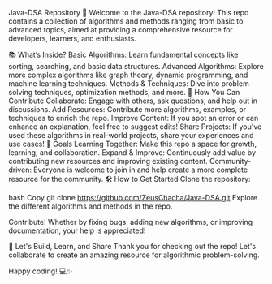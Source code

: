 Java-DSA Repository 🚀
Welcome to the Java-DSA repository! This repo contains a collection of algorithms and methods ranging from basic to advanced topics, aimed at providing a comprehensive resource for developers, learners, and enthusiasts.

📚 What’s Inside?
Basic Algorithms: Learn fundamental concepts like sorting, searching, and basic data structures.
Advanced Algorithms: Explore more complex algorithms like graph theory, dynamic programming, and machine learning techniques.
Methods & Techniques: Dive into problem-solving techniques, optimization methods, and more.
🤝 How You Can Contribute
Collaborate: Engage with others, ask questions, and help out in discussions.
Add Resources: Contribute more algorithms, examples, or techniques to enrich the repo.
Improve Content: If you spot an error or can enhance an explanation, feel free to suggest edits!
Share Projects: If you've used these algorithms in real-world projects, share your experiences and use cases!
🚀 Goals
Learning Together: Make this repo a space for growth, learning, and collaboration.
Expand & Improve: Continuously add value by contributing new resources and improving existing content.
Community-driven: Everyone is welcome to join in and help create a more complete resource for the community.
🛠 How to Get Started
Clone the repository:

bash
Copy
git clone https://github.com/ZeusChacha/Java-DSA.git
Explore the different algorithms and methods in the repo.

Contribute! Whether by fixing bugs, adding new algorithms, or improving documentation, your help is appreciated!

🎉 Let's Build, Learn, and Share
Thank you for checking out the repo! Let's collaborate to create an amazing resource for algorithmic problem-solving.

Happy coding! 💻✨
